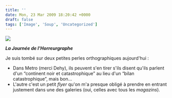 ```yaml
---
title: ''
date: Mon, 23 Mar 2009 18:20:42 +0000
draft: false
tags: ['Image', 'Soup', 'Uncategorized']
---
```


![](https://madd0.files.wordpress.com/2009/03/rcxxgaq0nlezy63zzd6kmz2fo1_1280.png)

**_La Journée de l'Horreurgraphe_**

Je suis tombé sur deux petites perles orthographiques aujourd'hui :

*   Dans Metro (merci Dehy), ils peuvent s'en tirer s'ils disent qu'ils parlent d'un “continent noir et catastrophique” au lieu d'un “bilan catastrophique”, mais bon…
*   L'autre c'est un petit _flyer_ qu'on m'a presque obligé à prendre en entrant justement dans une des galeries (oui, celles avec tous les _magazins_).